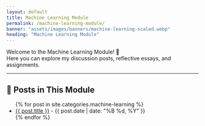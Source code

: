 ```yaml
---
layout: default
title: Machine Learning Module
permalink: /machine-learning-module/
banner: "assets/images/banners/machine-learning-scaled.webp"
heading: "Machine Learning Module"
---
```


Welcome to the Machine Learning Module! 👋  
Here you can explore my discussion posts, reflective essays, and assignments.

---

## 🧠 Posts in This Module

<ul>
  {% for post in site.categories.machine-learning %}
    <li>
      <a href="{{ post.url }}">{{ post.title }}</a> - {{ post.date | date: "%B %d, %Y" }}
    </li>
  {% endfor %}
</ul>


